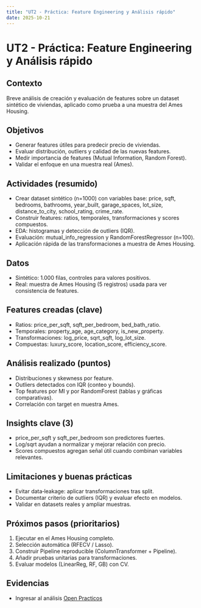 ```yaml
---
title: "UT2 - Práctica: Feature Engineering y Análisis rápido"
date: 2025-10-21
---
```


# UT2 - Práctica: Feature Engineering y Análisis rápido

## Contexto

Breve análisis de creación y evaluación de features sobre un dataset sintético de viviendas, aplicado como prueba a una muestra del Ames Housing.

## Objetivos

- Generar features útiles para predecir precio de viviendas.
- Evaluar distribución, outliers y calidad de las nuevas features.
- Medir importancia de features (Mutual Information, Random Forest).
- Validar el enfoque en una muestra real (Ames).

## Actividades (resumido)

- Crear dataset sintético (n=1000) con variables base: price, sqft, bedrooms, bathrooms, year_built, garage_spaces, lot_size, distance_to_city, school_rating, crime_rate.
- Construir features: ratios, temporales, transformaciones y scores compuestos.
- EDA: histogramas y detección de outliers (IQR).
- Evaluación: mutual_info_regression y RandomForestRegressor (n=100).
- Aplicación rápida de las transformaciones a muestra de Ames Housing.

## Datos

- Sintético: 1.000 filas, controles para valores positivos.
- Real: muestra de Ames Housing (5 registros) usada para ver consistencia de features.

## Features creadas (clave)

- Ratios: price_per_sqft, sqft_per_bedroom, bed_bath_ratio.
- Temporales: property_age, age_category, is_new_property.
- Transformaciones: log_price, sqrt_sqft, log_lot_size.
- Compuestas: luxury_score, location_score, efficiency_score.

## Análisis realizado (puntos)

- Distribuciones y skewness por feature.
- Outliers detectados con IQR (conteo y bounds).
- Top features por MI y por RandomForest (tablas y gráficas comparativas).
- Correlación con target en muestra Ames.

## Insights clave (3)

- price_per_sqft y sqft_per_bedroom son predictores fuertes.
- Log/sqrt ayudan a normalizar y mejorar relación con precio.
- Scores compuestos agregan señal útil cuando combinan variables relevantes.

## Limitaciones y buenas prácticas

- Evitar data‑leakage: aplicar transformaciones tras split.
- Documentar criterio de outliers (IQR) y evaluar efecto en modelos.
- Validar en datasets reales y ampliar muestras.

## Próximos pasos (prioritarios)

1. Ejecutar en el Ames Housing completo.
2. Selección automática (RFECV / Lasso).
3. Construir Pipeline reproducible (ColumnTransformer + Pipeline).
4. Añadir pruebas unitarias para transformaciones.
5. Evaluar modelos (LinearReg, RF, GB) con CV.

## Evidencias

- Ingresar al análisis [Open Practicos](../Practicos/Practico_8.ipynb)
